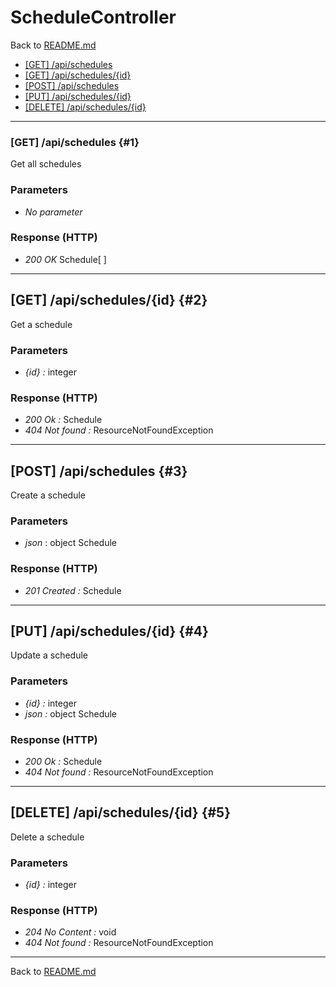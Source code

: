 # ScheduleController

Back to [README.md](../README.md)

- [[GET] /api/schedules](#1)
- [[GET] /api/schedules/\{id\}](#2)
- [[POST] /api/schedules](#3)
- [[PUT] /api/schedules/\{id\}](#4)
- [[DELETE] /api/schedules/\{id\}](#5)

___

### [GET] /api/schedules {#1}

Get all schedules

### Parameters

- *No parameter*

### Response (HTTP)

- *200 OK* Schedule[ ]

___

## [GET] /api/schedules/\{id\} {#2}

Get a schedule

### Parameters

- *\{id\} :* integer

### Response (HTTP)

- *200 Ok :* Schedule
- *404 Not found :* ResourceNotFoundException

___

## [POST] /api/schedules {#3}

Create a schedule

### Parameters

- *json* : object Schedule

### Response (HTTP)

- *201 Created :* Schedule

___

## [PUT] /api/schedules/\{id\} {#4}

Update a schedule

### Parameters

- *\{id\} :* integer
- *json :* object Schedule

### Response (HTTP)

- *200 Ok :* Schedule
- *404 Not found :* ResourceNotFoundException

___

## [DELETE] /api/schedules/\{id\} {#5}

Delete a schedule

### Parameters

- *\{id\} :* integer

### Response (HTTP)

- *204 No Content :* void
- *404 Not found :* ResourceNotFoundException
  
___

Back to [README.md](../README.md)